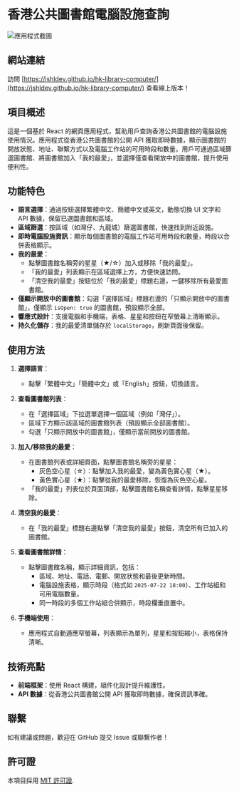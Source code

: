 # 香港公共圖書館電腦設施查詢

![應用程式截圖](screenshot.png)

## 網站連結

訪問 [https://jshldev.github.io/hk-library-computer/](https://jshldev.github.io/hk-library-computer/) 查看線上版本！

## 項目概述

這是一個基於 React 的網頁應用程式，幫助用戶查詢香港公共圖書館的電腦設施使用情況。應用程式從香港公共圖書館的公開 API 獲取即時數據，顯示圖書館的開放狀態、地址、聯繫方式以及電腦工作站的可用時段和數量。用戶可通過區域篩選圖書館、將圖書館加入「我的最愛」，並選擇僅查看開放中的圖書館，提升使用便利性。

## 功能特色

- **語言選擇**：通過按鈕選擇繁體中文、簡體中文或英文，動態切換 UI 文字和 API 數據，保留已選圖書館和區域。
- **區域篩選**：按區域（如灣仔、九龍城）篩選圖書館，快速找到附近設施。
- **即時電腦設施資訊**：顯示每個圖書館的電腦工作站可用時段和數量，時段以合併表格顯示。
- **我的最愛**：
  - 點擊圖書館名稱旁的星星（★/☆）加入或移除「我的最愛」。
  - 「我的最愛」列表顯示在區域選擇上方，方便快速訪問。
  - 「清空我的最愛」按鈕位於「我的最愛」標題右邊，一鍵移除所有最愛圖書館。
- **僅顯示開放中的圖書館**：勾選「選擇區域」標題右邊的「只顯示開放中的圖書館」，僅顯示 `isOpen: true` 的圖書館，預設顯示全部。
- **響應式設計**：支援電腦和手機端，表格、星星和按鈕在窄螢幕上清晰顯示。
- **持久化儲存**：我的最愛清單儲存於 `localStorage`，刷新頁面後保留。

## 使用方法

1. **選擇語言**：

   - 點擊「繁體中文」「簡體中文」或「English」按鈕，切換語言。

2. **查看圖書館列表**：

   - 在「選擇區域」下拉選單選擇一個區域（例如「灣仔」）。
   - 區域下方顯示該區域的圖書館列表（預設顯示全部圖書館）。
   - 勾選「只顯示開放中的圖書館」，僅顯示當前開放的圖書館。

3. **加入/移除我的最愛**：

   - 在圖書館列表或詳細頁面，點擊圖書館名稱旁的星星：
     - 灰色空心星（☆）：點擊加入我的最愛，變為黃色實心星（★）。
     - 黃色實心星（★）：點擊從我的最愛移除，恢復為灰色空心星。
   - 「我的最愛」列表位於頁面頂部，點擊圖書館名稱查看詳情，點擊星星移除。

4. **清空我的最愛**：

   - 在「我的最愛」標題右邊點擊「清空我的最愛」按鈕，清空所有已加入的圖書館。

5. **查看圖書館詳情**：

   - 點擊圖書館名稱，顯示詳細資訊，包括：
     - 區域、地址、電話、電郵、開放狀態和最後更新時間。
     - 電腦設施表格，顯示時段（格式如 `2025-07-22 18:00`）、工作站組和可用電腦數量。
     - 同一時段的多個工作站組合併顯示，時段欄垂直置中。

6. **手機端使用**：
   - 應用程式自動適應窄螢幕，列表顯示為單列，星星和按鈕縮小，表格保持清晰。

## 技術亮點

- **前端框架**：使用 React 構建，組件化設計提升維護性。
- **API 數據**：從香港公共圖書館公開 API 獲取即時數據，確保資訊準確。

## 聯繫

如有建議或問題，歡迎在 GitHub 提交 Issue 或聯繫作者！

## 許可證

本項目採用 [MIT 許可證](LICENSE).
